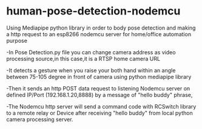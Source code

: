 # human-pose-detection-nodemcu
Using Mediapipe python library in order to body pose detection and making a http request to an esp8266 nodemcu server for home/office automation purpose

-In Pose Detection.py file you can change camera address as video processing source,in this case,it is a RTSP home camera URL

-It detects a gesture when you raise your both hand within an angle between 75-105 degree in front of camera using python mediapipe library

-Then it sends an http POST data request to listening Nodemcu server on defined IP/Port (192.168.1.20,8888) by a message of "hello buddy" phrase,

-The Nodemcu http server will send a command code with RCSwitch library to a remote relay or Device after receiving "hello buddy" from local python camera processing server.
